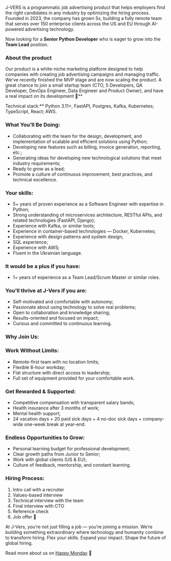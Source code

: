 J-VERS is a programmatic job advertising product that helps employers find the
right candidates in any industry by optimizing the hiring process. Founded in
2023, the company has grown 5x, building a fully remote team that serves over
150 enterprise clients across the US and EU through AI-powered advertising
technology.

Now looking for a **Senior Python Developer** who is eager to grow into the
**Team Lead** position.

### **About the product**

Our product is a white-niche marketing platform designed to help companies
with creating job advertising campaigns and managing traffic. We’ve recently
finished the MVP stage and are now scaling the product. A great chance to join
a small startup team (CTO, 5 Developers, QA Developer, DevOps Engineer, Data
Engineer and Product Owner), and have a real impact on its development 🚀**  
  
Technical stack:** Python 3.11+, FastAPI, Postgres, Kafka, Kubernetes;
TypeScript, React; AWS.

### **What You’ll Be Doing:**

  * Collaborating with the team for the design, development, and implementation of scalable and efficient solutions using Python;
  * Developing new features such as billing, invoice generation, reporting, etc.;
  * Generating ideas for developing new technological solutions that meet industry requirements;
  * Ready to grow as a lead;
  * Promote a culture of continuous improvement, best practices, and technical excellence.

### **Your skills:**

  * 5+ years of proven experience as a Software Engineer with expertise in Python;
  * Strong understanding of microservices architecture, RESTful APIs, and related technologies (FastAPI, Django);
  * Experience with Kafka, or similar tools;
  * Experience in container-based technologies — Docker, Kubernetes;
  * Experience with design patterns and system design;
  * SQL experience;
  * Experience with AWS;
  * Fluent in the Ukrainian language.

### **It would be a plus if you have:**

  * 1+ years of experience as a Team Lead/Scrum Master or similar roles.

### **You’ll thrive at J-Vers if you are:**

  * Self-motivated and comfortable with autonomy;
  * Passionate about using technology to solve real problems;
  * Open to collaboration and knowledge sharing;
  * Results-oriented and focused on impact;
  * Curious and committed to continuous learning.

### **Why Join Us:**

### **Work Without Limits:**

  * Remote-first team with no location limits;
  * Flexible 8-hour workday;
  * Flat structure with direct access to leadership;
  * Full set of equipment provided for your comfortable work.

### **Get Rewarded & Supported:**

  * Competitive compensation with transparent salary bands;
  * Health insurance after 3 months of work;
  * Mental health support;
  * 24 vacation days + 20 paid sick days + 4 no-doc sick days + company-wide one-week break at year-end.

### **Endless Opportunities to Grow:**

  * Personal learning budget for professional development;
  * Clear growth paths from Junior to Senior;
  * Work with global clients (US & EU);
  * Culture of feedback, mentorship, and constant learning.

### **Hiring Process:**

  1. Intro call with a recruiter
  2. Values-based interview
  3. Technical interview with the team
  4. Final interview with CTO
  5. Reference check
  6. Job offer 🎉

At J-Vers, you’re not just filling a job — you’re joining a mission. We’re
building something extraordinary where technology and humanity combine to
transform hiring. Flex your skills. Expand your impact. Shape the future of
global hiring.

Read more about us on [Happy Monday](https://happymonday.ua/company/j-vers) 🌟